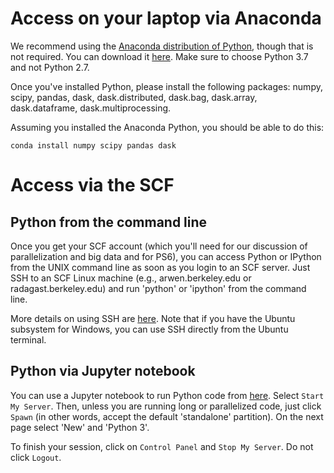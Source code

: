 # Access on your laptop via Anaconda

We recommend using the [Anaconda distribution of Python](https://www.anaconda.com/distribution/), though that is not required. You can download it [here](https://www.anaconda.com/distribution/#download-section). Make sure to choose Python 3.7 and not Python 2.7.

Once you've installed Python, please install the following packages: numpy, scipy, pandas, dask, dask.distributed, dask.bag, dask.array, dask.dataframe, dask.multiprocessing.

Assuming you installed the Anaconda Python, you should be able to do this:

```
conda install numpy scipy pandas dask
```

# Access via the SCF

## Python from the command line

Once you get your SCF account (which you'll need for our discussion of parallelization and big data and for PS6), you can access Python or IPython from the UNIX command line as soon as you login to an SCF server. Just SSH to an SCF Linux machine (e.g., arwen.berkeley.edu or radagast.berkeley.edu) and run 'python' or 'ipython' from the command line.

More details on using SSH are [here](https://statistics.berkeley.edu/computing/ssh). Note that if you have the Ubuntu subsystem for Windows, you can use SSH directly from the Ubuntu terminal.

## Python via Jupyter notebook

You can use a Jupyter notebook to run Python code from [here](https://jupyter.stat.berkeley.edu). Select `Start My Server`. Then, unless you are running long or parallelized code, just click `Spawn` (in other words, accept the default 'standalone' partition). On the next page select 'New' and 'Python 3'. 

To finish your session, click on `Control Panel` and `Stop My Server`. Do not click `Logout`.
